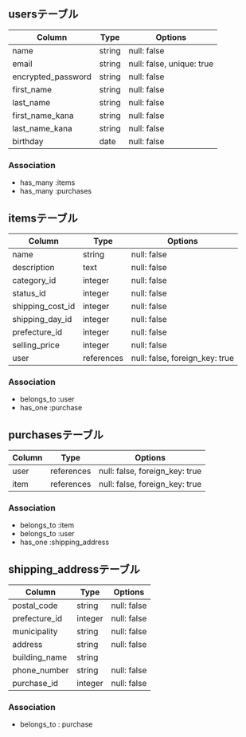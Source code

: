 ## usersテーブル

| Column            | Type    | Options                   |
|-------------------|---------|---------------------------|
| name	            | string	| null: false               |
| email	            | string	| null: false, unique: true |
| encrypted_password|	string	| null: false               |
| first_name	      | string	| null: false               |
| last_name	        | string	| null: false               |
| first_name_kana	  | string	| null: false               |
| last_name_kana	  | string	| null: false               |
| birthday	        | date	  | null: false               |

### Association
- has_many :items
- has_many :purchases


## itemsテーブル

| Column            | Type       | Options                         |
|-------------------|------------|---------------------------------|
| name	            | string	   | null: false                     |
| description	      | text	     | null: false                     |
| category_id	      | integer	   | null: false                     |
| status_id	        | integer	   | null: false                     |
| shipping_cost_id	| integer	   | null: false                     |
| shipping_day_id	  | integer	   | null: false                     |
| prefecture_id	    | integer	   | null: false                     |
| selling_price	    | integer	   | null: false                     |
| user	            | references | null: false, foreign_key: true  |

### Association
- belongs_to :user
- has_one :purchase

## purchasesテーブル

| Column    | Type       | Options                         |
|-----------|------------|---------------------------------|
| user	    | references | null: false, foreign_key: true  |
| item	    | references | null: false, foreign_key: true  |

### Association
- belongs_to :item
- belongs_to :user
- has_one :shipping_address

## shipping_addressテーブル

| Column            | Type       | Options      |
|-------------------|------------|--------------|
| postal_code	      | string	   | null: false  |
| prefecture_id	    | integer	   | null: false  |
| municipality	    | string	   | null: false  |
| address	          | string	   | null: false  |
| building_name	    | string	   |              |
| phone_number	    | string	   | null: false  |
| purchase_id	      | integer	   | null: false  |

### Association
- belongs_to : purchase